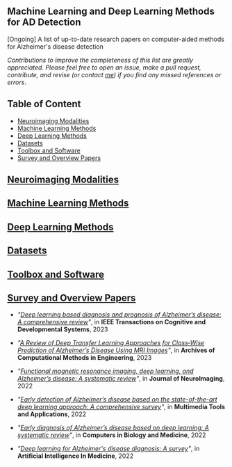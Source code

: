 ## Machine Learning and Deep Learning Methods for AD Detection

[Ongoing] A list of up-to-date research papers on computer-aided methods for Alzheimer's disease detection

*Contributions to improve the completeness of this list are greatly appreciated. Please feel free to open an issue, make a pull request, contribute, and revise (or contact [me](https://thanhtbt.github.io/)) if you find any missed references or errors*.

## Table of Content

- [Neuroimaging Modalities](#Neuroimaging-Modalities)
- [Machine Learning Methods](#ML-Methods)
- [Deep Learning Methods](#DL-Method)
- [Datasets](#data)
- [Toolbox and Software](#software)
- [Survey and Overview Papers](#surveys)

## [Neuroimaging Modalities](#content)

## [Machine Learning Methods](#content)

## [Deep Learning Methods](#content)

## [Datasets](#content)

## [Toolbox and Software](#content)

## [Survey and Overview Papers](#content)


* *"[Deep learning based diagnosis and prognosis of Alzheimer’s disease: A comprehensive review](https://ieeexplore.ieee.org/document/10064117)"*, in **IEEE Transactions on Cognitive and Developmental Systems**, 2023
  
* *"[A Review of Deep Transfer Learning Approaches for Class‑Wise Prediction of Alzheimer’s Disease Using MRI Images](https://link.springer.com/article/10.1007/s11831-022-09870-0)"*, in **Archives of Computational Methods in Engineering**, 2023
  
* *"[Functional magnetic resonance imaging, deep learning, and Alzheimer’s disease: A systematic review](https://onlinelibrary.wiley.com/doi/abs/10.1111/jon.13063)"*, in **Journal of NeuroImaging**, 2022

* *"[Early detection of Alzheimer’s disease based on the state-of-the-art deep learning approach: A comprehensive survey](https://link.springer.com/article/10.1007/s11042-022-11925-0)"*, in **Multimedia Tools and Applications**, 2022

* *"[Early diagnosis of Alzheimer’s disease based on deep learning: A systematic review](https://www.sciencedirect.com/science/article/pii/S0010482522004267)"*, in **Computers in Biology and Medicine**, 2022

* *"[Deep learning for Alzheimer's disease diagnosis: A survey](https://www.sciencedirect.com/science/article/pii/S0933365722000975)"*, in **Artificial Intelligence In Medicine**, 2022




